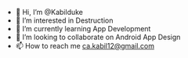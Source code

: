 - 👋 Hi, I’m @Kabilduke
- 👀 I’m interested in Destruction
- 🌱 I’m currently learning App Development
- 💞️ I’m looking to collaborate on Android App Design
- 📫 How to reach me ca.kabil12@gmail.com

<!---
Kabilduke/Kabilduke is a ✨ special ✨ repository because its `README.md` (this file) appears on your GitHub profile.
You can click the Preview link to take a look at your changes.
--->
